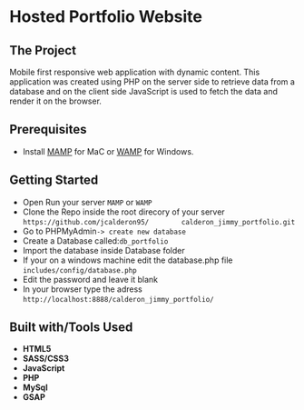 # Hosted Portfolio Website

## The Project
 
Mobile first responsive web application with dynamic content. This application was created using PHP on the server side to retrieve data from a database and on the client side JavaScript is used to fetch the data and render it on the browser.


## Prerequisites

* Install [MAMP](https://www.mamp.info/en/) for MaC or [WAMP](http://www.wampserver.com/en/) for Windows.



## Getting Started

* Open Run your server ```MAMP``` or ```WAMP```
* Clone the Repo inside the root direcory of your server ```https://github.com/jcalderon95/        calderon_jimmy_portfolio.git```
* Go to PHPMyAdmin```-> create new database```
* Create a Database called:```db_portfolio```
* Import the database inside Database folder
* If your on a windows machine edit the database.php file ```includes/config/database.php```
* Edit the password and leave it blank
* In your browser type the adress ```http://localhost:8888/calderon_jimmy_portfolio/```

## Built with/Tools Used
* **HTML5**
* **SASS/CSS3**
* **JavaScript**
* **PHP**
* **MySql**
* **GSAP**
